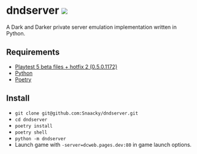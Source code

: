 # dndserver <a href="https://discord.gg/JdUWpdyvKr"><img src="https://discordapp.com/api/guilds/1098711487125672016/widget.png?style=shield"></a>
A Dark and Darker private server emulation implementation written in Python.

## Requirements
* [Playtest 5 beta files + hotfix 2 (0.5.0.1172)](https://discord.gg/darkanddarker) 
* [Python](https://www.python.org/)
* [Poetry](https://python-poetry.org/)

## Install
* `git clone git@github.com:Snaacky/dndserver.git`
* `cd dndserver`
* `poetry install`
* `poetry shell`
* `python -m dndserver`
* Launch game with `-server=dcweb.pages.dev:80` in game launch options.
